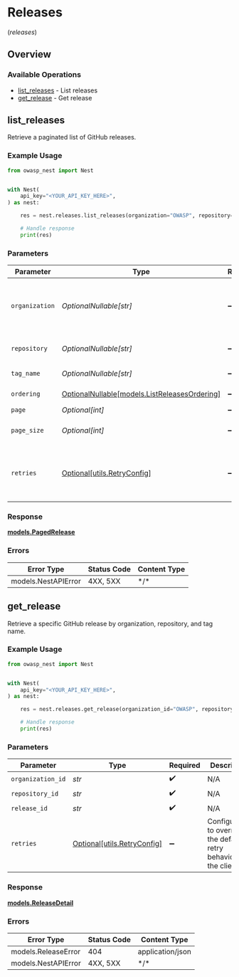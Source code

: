 # Releases
(*releases*)

## Overview

### Available Operations

* [list_releases](#list_releases) - List releases
* [get_release](#get_release) - Get release

## list_releases

Retrieve a paginated list of GitHub releases.

### Example Usage

<!-- UsageSnippet language="python" operationID="list_releases" method="get" path="/api/v0/releases/" -->
```python
from owasp_nest import Nest


with Nest(
    api_key="<YOUR_API_KEY_HERE>",
) as nest:

    res = nest.releases.list_releases(organization="OWASP", repository="Nest", tag_name="0.2.10", page=1, page_size=100)

    # Handle response
    print(res)

```

### Parameters

| Parameter                                                                             | Type                                                                                  | Required                                                                              | Description                                                                           | Example                                                                               |
| ------------------------------------------------------------------------------------- | ------------------------------------------------------------------------------------- | ------------------------------------------------------------------------------------- | ------------------------------------------------------------------------------------- | ------------------------------------------------------------------------------------- |
| `organization`                                                                        | *OptionalNullable[str]*                                                               | :heavy_minus_sign:                                                                    | Organization that releases belong to (filtered by repository owner)                   | OWASP                                                                                 |
| `repository`                                                                          | *OptionalNullable[str]*                                                               | :heavy_minus_sign:                                                                    | Repository that releases belong to                                                    | Nest                                                                                  |
| `tag_name`                                                                            | *OptionalNullable[str]*                                                               | :heavy_minus_sign:                                                                    | Tag name of the release                                                               | 0.2.10                                                                                |
| `ordering`                                                                            | [OptionalNullable[models.ListReleasesOrdering]](../../models/listreleasesordering.md) | :heavy_minus_sign:                                                                    | Ordering field                                                                        |                                                                                       |
| `page`                                                                                | *Optional[int]*                                                                       | :heavy_minus_sign:                                                                    | Page number                                                                           |                                                                                       |
| `page_size`                                                                           | *Optional[int]*                                                                       | :heavy_minus_sign:                                                                    | Number of items per page                                                              |                                                                                       |
| `retries`                                                                             | [Optional[utils.RetryConfig]](../../models/utils/retryconfig.md)                      | :heavy_minus_sign:                                                                    | Configuration to override the default retry behavior of the client.                   |                                                                                       |

### Response

**[models.PagedRelease](../../models/pagedrelease.md)**

### Errors

| Error Type          | Status Code         | Content Type        |
| ------------------- | ------------------- | ------------------- |
| models.NestAPIError | 4XX, 5XX            | \*/\*               |

## get_release

Retrieve a specific GitHub release by organization, repository, and tag name.

### Example Usage

<!-- UsageSnippet language="python" operationID="get_release" method="get" path="/api/v0/releases/{organization_id}/{repository_id}/{release_id}" -->
```python
from owasp_nest import Nest


with Nest(
    api_key="<YOUR_API_KEY_HERE>",
) as nest:

    res = nest.releases.get_release(organization_id="OWASP", repository_id="Nest", release_id="0.2.10")

    # Handle response
    print(res)

```

### Parameters

| Parameter                                                           | Type                                                                | Required                                                            | Description                                                         | Example                                                             |
| ------------------------------------------------------------------- | ------------------------------------------------------------------- | ------------------------------------------------------------------- | ------------------------------------------------------------------- | ------------------------------------------------------------------- |
| `organization_id`                                                   | *str*                                                               | :heavy_check_mark:                                                  | N/A                                                                 | OWASP                                                               |
| `repository_id`                                                     | *str*                                                               | :heavy_check_mark:                                                  | N/A                                                                 | Nest                                                                |
| `release_id`                                                        | *str*                                                               | :heavy_check_mark:                                                  | N/A                                                                 | 0.2.10                                                              |
| `retries`                                                           | [Optional[utils.RetryConfig]](../../models/utils/retryconfig.md)    | :heavy_minus_sign:                                                  | Configuration to override the default retry behavior of the client. |                                                                     |

### Response

**[models.ReleaseDetail](../../models/releasedetail.md)**

### Errors

| Error Type          | Status Code         | Content Type        |
| ------------------- | ------------------- | ------------------- |
| models.ReleaseError | 404                 | application/json    |
| models.NestAPIError | 4XX, 5XX            | \*/\*               |